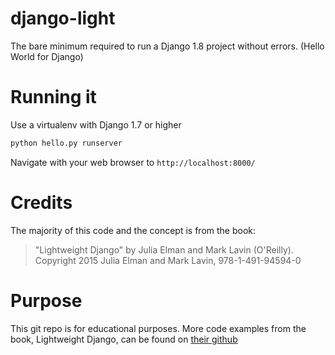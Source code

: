 # django-light
The bare minimum required to run a Django 1.8 project without errors. (Hello World for Django)

# Running it
Use a virtualenv with Django 1.7 or higher
```python
python hello.py runserver
```

Navigate with your web browser to
```http://localhost:8000/```

# Credits
The majority of this code and the concept is from the book:
>"Lightweight Django" by Julia Elman and Mark Lavin (O'Reilly). Copyright 2015 Julia Elman and Mark Lavin, 978-1-491-94594-0

# Purpose
This git repo is for educational purposes. More code examples from the book, Lightweight Django, can be found on [their github](https://github.com/lightweightdjango/examples)

